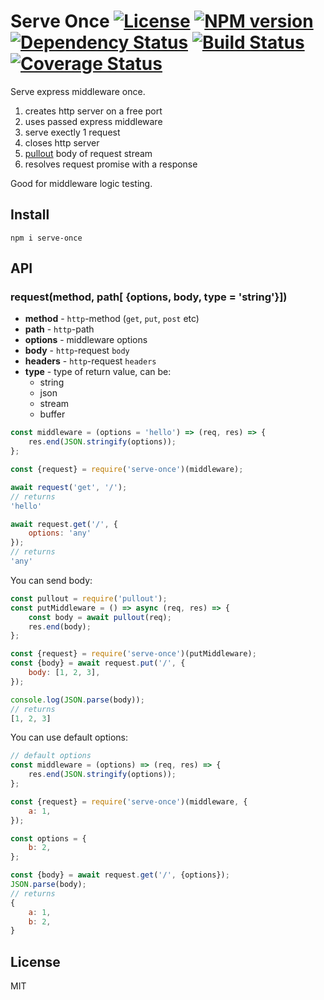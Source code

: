 Serve Once [![License][LicenseIMGURL]][LicenseURL] [![NPM version][NPMIMGURL]][NPMURL] [![Dependency Status][DependencyStatusIMGURL]][DependencyStatusURL] [![Build Status][BuildStatusIMGURL]][BuildStatusURL] [![Coverage Status][CoverageIMGURL]][CoverageURL]
=========

Serve express middleware once.

1. creates http server on a free port
2. uses passed express middleware
3. serve exectly 1 request
4. closes http server
5. [pullout](https://github.com/coderaiser/pullout) body of request stream
6. resolves request promise with a response

Good for middleware logic testing.

## Install

```
npm i serve-once
```

## API

### request(method, path[ {options, body, type = 'string'}])

- **method** - `http`-method (`get`, `put`, `post` etc)
- **path** - `http`-path
- **options** - middleware options
- **body** - `http`-request `body`
- **headers** - `http`-request `headers`
- **type** - type of return value, can be:
  - string
  - json
  - stream
  - buffer

```js
const middleware = (options = 'hello') => (req, res) => {
    res.end(JSON.stringify(options));
};

const {request} = require('serve-once')(middleware);

await request('get', '/');
// returns
'hello'

await request.get('/', {
    options: 'any'
});
// returns
'any'
```

You can send body:

```js
const pullout = require('pullout');
const putMiddleware = () => async (req, res) => {
    const body = await pullout(req);
    res.end(body);
};

const {request} = require('serve-once')(putMiddleware);
const {body} = await request.put('/', {
    body: [1, 2, 3],
});

console.log(JSON.parse(body));
// returns
[1, 2, 3]
```

You can use default options:

```js
// default options
const middleware = (options) => (req, res) => {
    res.end(JSON.stringify(options));
};

const {request} = require('serve-once')(middleware, {
    a: 1,
});

const options = {
    b: 2,
};

const {body} = await request.get('/', {options});
JSON.parse(body);
// returns
{
    a: 1,
    b: 2,
}
```

## License
MIT

[NPMIMGURL]:                https://img.shields.io/npm/v/serve-once.svg?style=flat
[BuildStatusIMGURL]:        https://img.shields.io/travis/coderaiser/node-serve-once/master.svg?style=flat
[DependencyStatusIMGURL]:   https://img.shields.io/david/coderaiser/node-serve-once.svg?style=flat
[LicenseIMGURL]:            https://img.shields.io/badge/license-MIT-317BF9.svg?style=flat
[CoverageIMGURL]:           https://coveralls.io/repos/coderaiser/node-serve-once/badge.svg?branch=master&service=github
[NPMURL]:                   https://npmjs.org/package/serve-once "npm"
[BuildStatusURL]:           https://travis-ci.org/coderaiser/node-serve-once  "Build Status"
[DependencyStatusURL]:      https://david-dm.org/coderaiser/node-serve-once "Dependency Status"
[LicenseURL]:               https://tldrlegal.com/license/mit-license "MIT License"
[CoverageURL]:              https://coveralls.io/github/coderaiser/node-serve-once?branch=master

